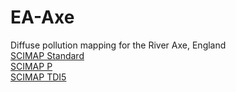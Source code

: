 # EA-Axe
Diffuse pollution mapping for the River Axe, England  
[SCIMAP Standard](https://simreaney.github.io/EA-Axe/webMapping/)  
[SCIMAP P](https://simreaney.github.io/EA-Axe/SCIMAP-P/)  
[SCIMAP TDI5](https://simreaney.github.io/EA-Axe/SCIMAP-TDI5/)  
